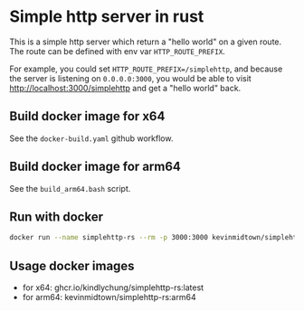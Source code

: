 # Simple http server in rust

This is a simple http server which return a "hello world" on a given route.
The route can be defined with env var `HTTP_ROUTE_PREFIX`.

For example, you could set `HTTP_ROUTE_PREFIX=/simplehttp`, and because the server is listening on `0.0.0.0:3000`,
you would be able to visit <http://localhost:3000/simplehttp> and get a "hello world" back.

## Build docker image for x64

See the `docker-build.yaml` github workflow.

## Build docker image for arm64

See the `build_arm64.bash` script.

## Run with docker

```bash
docker run --name simplehttp-rs --rm -p 3000:3000 kevinmidtown/simplehttp-rs:arm64
```

## Usage docker images

* for x64: ghcr.io/kindlychung/simplehttp-rs:latest
* for arm64: kevinmidtown/simplehttp-rs:arm64
